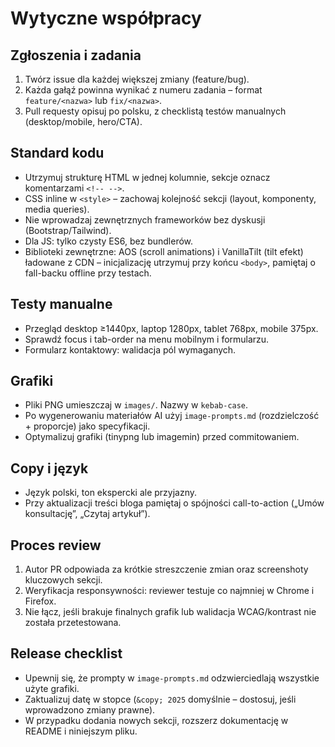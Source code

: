 # Wytyczne współpracy

## Zgłoszenia i zadania

1. Twórz issue dla każdej większej zmiany (feature/bug).
2. Każda gałąź powinna wynikać z numeru zadania – format `feature/<nazwa>` lub `fix/<nazwa>`.
3. Pull requesty opisuj po polsku, z checklistą testów manualnych (desktop/mobile, hero/CTA).

## Standard kodu

- Utrzymuj strukturę HTML w jednej kolumnie, sekcje oznacz komentarzami `<!-- -->`.
- CSS inline w `<style>` – zachowaj kolejność sekcji (layout, komponenty, media queries).
- Nie wprowadzaj zewnętrznych frameworków bez dyskusji (Bootstrap/Tailwind).
- Dla JS: tylko czysty ES6, bez bundlerów.
- Biblioteki zewnętrzne: AOS (scroll animations) i VanillaTilt (tilt efekt) ładowane z CDN – inicjalizację utrzymuj przy końcu `<body>`, pamiętaj o fall-backu offline przy testach.

## Testy manualne

- Przegląd desktop ≥1440px, laptop 1280px, tablet 768px, mobile 375px.
- Sprawdź focus i tab-order na menu mobilnym i formularzu.
- Formularz kontaktowy: walidacja pól wymaganych.

## Grafiki

- Pliki PNG umieszczaj w `images/`. Nazwy w `kebab-case`.
- Po wygenerowaniu materiałów AI użyj `image-prompts.md` (rozdzielczość + proporcje) jako specyfikacji.
- Optymalizuj grafiki (tinypng lub imagemin) przed commitowaniem.

## Copy i język

- Język polski, ton ekspercki ale przyjazny.
- Przy aktualizacji treści bloga pamiętaj o spójności call-to-action („Umów konsultację”, „Czytaj artykuł”).

## Proces review

1. Autor PR odpowiada za krótkie streszczenie zmian oraz screenshoty kluczowych sekcji.
2. Weryfikacja responsywności: reviewer testuje co najmniej w Chrome i Firefox.
3. Nie łącz, jeśli brakuje finalnych grafik lub walidacja WCAG/kontrast nie została przetestowana.

## Release checklist

- Upewnij się, że prompty w `image-prompts.md` odzwierciedlają wszystkie użyte grafiki.
- Zaktualizuj datę w stopce (`&copy; 2025` domyślnie – dostosuj, jeśli wprowadzono zmiany prawne).
- W przypadku dodania nowych sekcji, rozszerz dokumentację w README i niniejszym pliku.
